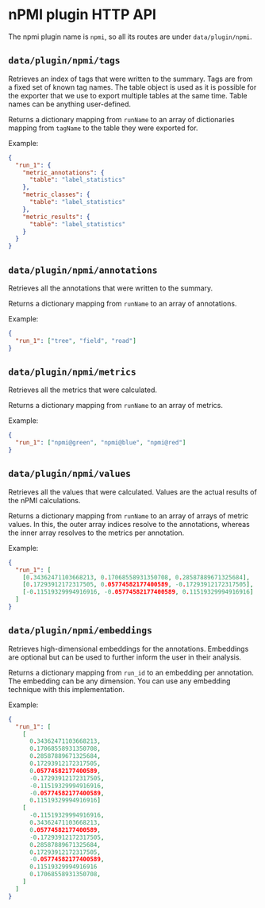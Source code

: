 # nPMI plugin HTTP API

The npmi plugin name is `npmi`, so all its routes are under `data/plugin/npmi`.

## `data/plugin/npmi/tags`

Retrieves an index of tags that were written to the summary. Tags are from a
fixed set of known tag names. The table object is used as it is possible for the
exporter that we use to export multiple tables at the same time. Table names can
be anything user-defined.

Returns a dictionary mapping from `runName` to an array of dictionaries mapping
from `tagName` to the table they were exported for.

Example:

```json
{
  "run_1": {
    "metric_annotations": {
      "table": "label_statistics"
    },
    "metric_classes": {
      "table": "label_statistics"
    },
    "metric_results": {
      "table": "label_statistics"
    }
  }
}
```

## `data/plugin/npmi/annotations`

Retrieves all the annotations that were written to the summary.

Returns a dictionary mapping from `runName` to an array of annotations.

Example:

```json
{
  "run_1": ["tree", "field", "road"]
}
```

## `data/plugin/npmi/metrics`

Retrieves all the metrics that were calculated.

Returns a dictionary mapping from `runName` to an array of metrics.

Example:

```json
{
  "run_1": ["npmi@green", "npmi@blue", "npmi@red"]
}
```

## `data/plugin/npmi/values`

Retrieves all the values that were calculated. Values are the actual results of
the nPMI calculations.

Returns a dictionary mapping from `runName` to an array of arrays of metric
values. In this, the outer array indices resolve to the annotations, whereas the
inner array resolves to the metrics per annotation.

Example:

```json
{
  "run_1": [
    [0.34362471103668213, 0.17068558931350708, 0.28587889671325684],
    [0.17293912172317505, 0.05774582177400589, -0.17293912172317505],
    [-0.11519329994916916, -0.05774582177400589, 0.11519329994916916]
  ]
}
```

## `data/plugin/npmi/embeddings`

Retrieves high-dimensional embeddings for the annotations. Embeddings are
optional but can be used to further inform the user in their analysis.

Returns a dictionary mapping from `run_id` to an embedding per annotation. The
embedding can be any dimension. You can use any embedding technique with this
implementation.

Example:

```json
{
  "run_1": [
    [
      0.34362471103668213,
      0.17068558931350708,
      0.28587889671325684,
      0.17293912172317505,
      0.05774582177400589,
      -0.17293912172317505,
      -0.11519329994916916,
      -0.05774582177400589,
      0.11519329994916916]
    [
      -0.11519329994916916,
      0.34362471103668213,
      0.05774582177400589,
      -0.17293912172317505,
      0.28587889671325684,
      0.17293912172317505,
      -0.05774582177400589,
      0.11519329994916916
      0.17068558931350708,
    ]
  ]
}
```
